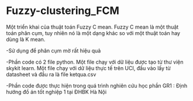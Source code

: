 # Fuzzy-clustering_FCM
Một triển khai của thuật toán Fuzzy C mean.
Fuzzy C mean là một thuật toán phân cụm, tuy nhiên nó là một dạng khác so với một thuật toán hay dùng là K mean.


-Sử dụng để phân cụm mờ rất hiệu quả

-Phần code có 2 file python. Một file chạy với dữ liệu được tạo từ thư viện skykit learn. Một file chạy với dữ liệu thực tế trên UCI, đầu vào lấy từ datasheet và đầu ra là file ketqua.csv

-Phần code được thực hiện trong quá trình nghiên cứu học phần GR1 : Định hướng đồ án tốt nghiệp 1 tại ĐHBK Hà Nội


